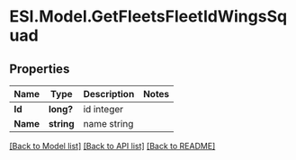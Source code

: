 # ESI.Model.GetFleetsFleetIdWingsSquad
## Properties

Name | Type | Description | Notes
------------ | ------------- | ------------- | -------------
**Id** | **long?** | id integer | 
**Name** | **string** | name string | 

[[Back to Model list]](../README.md#documentation-for-models) [[Back to API list]](../README.md#documentation-for-api-endpoints) [[Back to README]](../README.md)

